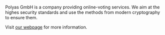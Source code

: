 Polyas GmbH is a company providing online-voting services. We aim at the highes security standards and use the methods from modern cryptography to ensure them.

Visit [our webpage](https://www.polyas.com) for more information.
